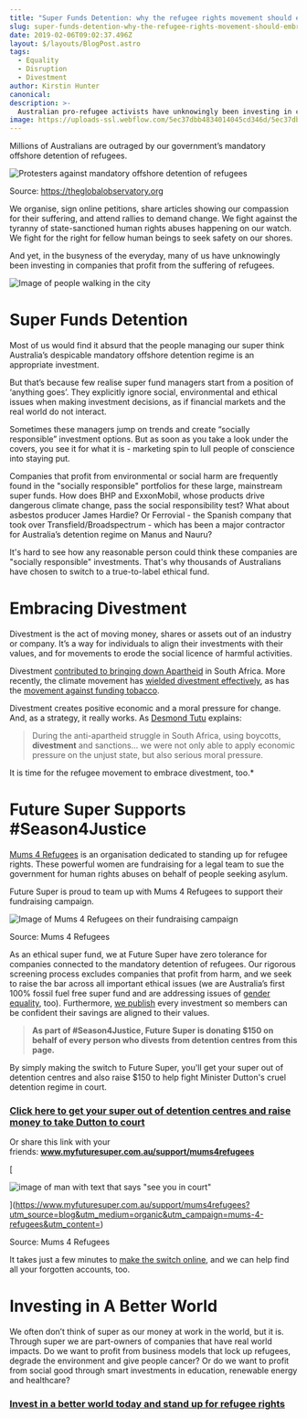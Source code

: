 ```yaml
---
title: "Super Funds Detention: why the refugee rights movement should embrace divestment"
slug: super-funds-detention-why-the-refugee-rights-movement-should-embrace-divestment
date: 2019-02-06T09:02:37.496Z
layout: $/layouts/BlogPost.astro
tags:
  - Equality
  - Disruption
  - Divestment
author: Kirstin Hunter
canonical:
description: >-
  Australian pro-refugee activists have unknowingly been investing in companies that profit from the suffering of refugees.
image: https://uploads-ssl.webflow.com/5ec37dbb4834014045cd346d/5ec37dbc4834013feacd3cca_Blog%20-%20main%20images%20_2.0.png
---
```


Millions of Australians are outraged by our government’s mandatory offshore detention of refugees.

![Protesters against mandatory offshore detention of refugees](https://lh5.googleusercontent.com/hOFMqNEEFG2rqCYzdsrTsuEG58tuGfYclLZxVwUGeG0L5ChfCs2IOARWfbStKE6OLAKHl4BN7fZ5l9FfOqzHlYciOOngQ-IGDrYNKvcI8olHBefvYJCDDCZGX_JdVAK19c1YO67b)

‍Source: https://theglobalobservatory.org

We organise, sign online petitions, share articles showing our compassion for their suffering, and attend rallies to demand change. We fight against the tyranny of state-sanctioned human rights abuses happening on our watch. We fight for the right for fellow human beings to seek safety on our shores.

And yet, in the busyness of the everyday, many of us have unknowingly been investing in companies that profit from the suffering of refugees.

![Image of people walking in the city](https://d3e54v103j8qbb.cloudfront.net/img/image-placeholder.svg)

# Super Funds Detention

Most of us would find it absurd that the people managing our super think Australia’s despicable mandatory offshore detention regime is an appropriate investment.

But that’s because few realise super fund managers start from a position of ‘anything goes’. They explicitly ignore social, environmental and ethical issues when making investment decisions, as if financial markets and the real world do not interact.

Sometimes these managers jump on trends and create “socially responsible” investment options. But as soon as you take a look under the covers, you see it for what it is - marketing spin to lull people of conscience into staying put.

Companies that profit from environmental or social harm are frequently found in the "socially responsible" portfolios for these large, mainstream super funds. How does BHP and ExxonMobil, whose products drive dangerous climate change, pass the social responsibility test? What about asbestos producer James Hardie? Or Ferrovial - the Spanish company that took over Transfield/Broadspectrum - which has been a major contractor for Australia’s detention regime on Manus and Nauru?

It's hard to see how any reasonable person could think these companies are "socially responsible" investments. That's why thousands of Australians have chosen to switch to a true-to-label ethical fund.

# Embracing Divestment

Divestment is the act of moving money, shares or assets out of an industry or company. It’s a way for individuals to align their investments with their values, and for movements to erode the social licence of harmful activities.

Divestment [contributed to bringing down Apartheid](https://www.theguardian.com/commentisfree/2015/apr/27/divestment-fossil-fuels-apartheid-barclays) in South Africa. More recently, the climate movement has [wielded divestment effectively](https://theconversation.com/how-divesting-of-fossil-fuels-could-help-save-the-planet-88147), as has the [movement against funding tobacco](http://www.tobaccofreeportfolios.org/).

Divestment creates positive economic and a moral pressure for change. And, as a strategy, it really works. As [Desmond Tutu](https://www.theguardian.com/commentisfree/2014/apr/10/divest-fossil-fuels-climate-change-keystone-xl) explains:

> During the anti-apartheid struggle in South Africa, using boycotts, **divestment** and sanctions... we were not only able to apply economic pressure on the unjust state, but also serious moral pressure.

It is time for the refugee movement to embrace divestment, too.\*

# Future Super Supports #Season4Justice

[Mums 4 Refugees](http://www.mums4refugees.org/) is an organisation dedicated to standing up for refugee rights. These powerful women are fundraising for a legal team to sue the government for human rights abuses on behalf of people seeking asylum.

Future Super is proud to team up with Mums 4 Refugees to support their fundraising campaign.

![Image of Mums 4 Refugees on their fundraising campaign](https://lh4.googleusercontent.com/P6srt9M1iy_sfDpxpfF6CDhrywyNd6ElNeDg8iD04VP2Ki5QcCIVjICQfROsH52XumS9bRQmZe9aFeuwdVvjdE-8IvQetdjbHzVvnkGHdWzwP2-AU_FP0pfJCN-8op2pJz6tZC8n)

‍Source: Mums 4 Refugees

As an ethical super fund, we at Future Super have zero tolerance for companies connected to the mandatory detention of refugees. Our rigorous screening process excludes companies that profit from harm, and we seek to raise the bar across all important ethical issues (we are Australia’s first 100% fossil fuel free super fund and are addressing issues of [gender equality](https://www.myfuturesuper.com.au/blog), too). Furthermore, [we publish](https://www.myfuturesuper.com.au/choosing/investments) every investment so members can be confident their savings are aligned to their values.

> **As part of #Season4Justice, Future Super is donating $150 on behalf of every person who divests from detention centres from this page.**

By simply making the switch to Future Super, you'll get your super out of detention centres and also raise $150 to help fight Minister Dutton's cruel detention regime in court.

### [**Click here to get your super out of detention centres and raise money to take Dutton to court**](https://www.myfuturesuper.com.au/support/mums4refugees?utm_source=blog&utm_medium=organic&utm_campaign=mums-4-refugees&utm_content=)

Or share this link with your friends: **www.myfuturesuper.com.au/support/mums4refugees**

[

![image of man with text that says "see you in court"](https://lh5.googleusercontent.com/0BXchyK8CU2br4WviiORPugL7i-_BR6n1H9dHuVyfn6p3vHb7uzhp9WK6rHkCwii7v302vEZKuZ6OCwttckw3X7_Di-2yaUDV6M_elfAhmM_M22YESl5TYJvAoYIpGxc22ez6oqZ)

](https://www.myfuturesuper.com.au/support/mums4refugees?utm_source=blog&utm_medium=organic&utm_campaign=mums-4-refugees&utm_content=)

‍Source: Mums 4 Refugees

It takes just a few minutes to [make the switch online](https://www.myfuturesuper.com.au/support/mums4refugees?utm_source=blog&utm_medium=organic&utm_campaign=mums-4-refugees&utm_content=), and we can help find all your forgotten accounts, too.

# Investing in A Better World

We often don’t think of super as our money at work in the world, but it is. Through super we are part-owners of companies that have real world impacts. Do we want to profit from business models that lock up refugees, degrade the environment and give people cancer? Or do we want to profit from social good through smart investments in education, renewable energy and healthcare?

### [**Invest in a better world today and stand up for refugee rights**](https://www.myfuturesuper.com.au/support/mums4refugees?utm_source=blog&utm_medium=organic&utm_campaign=mums-4-refugees&utm_content=)
